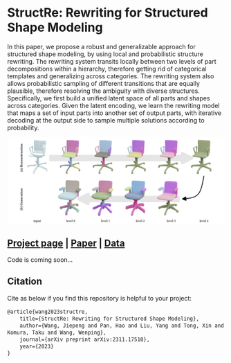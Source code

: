 # StructRe: Rewriting for Structured Shape Modeling
In this paper, we propose a robust and generalizable approach for structured shape modeling, by using local and probabilistic structure rewriting. The rewriting system transits locally between two levels of part decompositions within a hierarchy, therefore getting rid of categorical templates and generalizing across categories. The rewriting system also allows probabilistic sampling of different transitions that are equally plausible, therefore resolving the ambiguity with diverse structures. Specifically, we first build a unified latent space of all parts and shapes across categories. Given the latent encoding, we learn the rewriting model that maps a set of input parts into another set of output parts, with iterative decoding at the output side to sample multiple solutions according to probability.


![](./doc/teaser.png)

## [Project page](https://jiepengwang.github.io/StructRe/) |  [Paper](https://arxiv.org/abs/2311.17510)  |  [Data](https:***)

Code is coming soon...

## Citation

Cite as below if you find this repository is helpful to your project:

```
@article{wang2023structre,
    title={StructRe: Rewriting for Structured Shape Modeling}, 
    author={Wang, Jiepeng and Pan, Hao and Liu, Yang and Tong, Xin and Komura, Taku and Wang, Wenping},
    journal={arXiv preprint arXiv:2311.17510},
    year={2023}
}
```